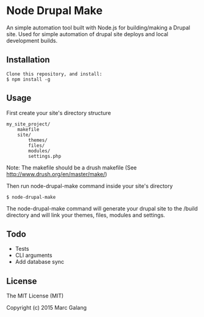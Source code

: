 # Node Drupal Make

An simple automation tool built with Node.js for building/making a Drupal site. Used for simple automation of drupal site deploys and local development builds.

## Installation
    Clone this repository, and install:
    $ npm install -g

## Usage

First create your site's directory structure

    my_site_project/
        makefile
        site/
            themes/
            files/
            modules/
            settings.php

Note: The makefile should be a drush makefile (See http://www.drush.org/en/master/make/)

Then run node-drupal-make command inside your site's directory

    $ node-drupal-make
    
The node-drupal-make command will generate your drupal site to the /build directory and will link your themes, files, modules and settings. 

## Todo
* Tests
* CLI arguments
* Add database sync

## License

The MIT License (MIT)

Copyright (c) 2015 Marc Galang
